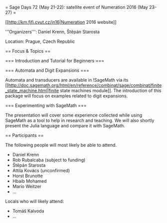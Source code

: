 = Sage Days 72 (May 21-22): satellite event of Numeration 2016 (May 23-27) =

[[http://km.fjfi.cvut.cz/jn16|Numeration 2016 website]]

'''Organizers''': Daniel Krenn, Štěpán Starosta

Location: Prague, Czech Republic

== Focus & Topics ==

=== Introduction and Tutorial for Beginners ===

=== Automata and Digit Expansions ===

Automata and transducers are available in !SageMath via its [[http://doc.sagemath.org/html/en/reference/combinat/sage/combinat/finite_state_machine.html|finite state machines module]]. The introduction of this package will focus on examples related to digit expansions.

=== Experimenting with SageMath ===

The presentation will cover some experience collected while using SageMath as a tool to help in research and teaching. We will also shortly present the Julia language and compare it with SageMath.

== Participants ==

The following people will most likely be able to attend.

 * Daniel Krenn
 * Rob Rubalcaba (subject to funding)
 * Štěpán Starosta
 * Attila Kovács (unconfirmed)
 * Horst Brunotte
 * Hbaib Mohamed
 * Mario Weitzer
 * ...

Locals who will likely attend:

 * Tomáš Kalvoda
 * ...
